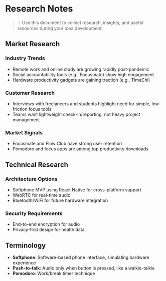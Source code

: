 # Research Notes

> 💡 Use this document to collect research, insights, and useful resources during your idea development.

## Market Research
### Industry Trends
- Remote work and online study are growing rapidly post-pandemic
- Social accountability tools (e.g., Focusmate) show high engagement
- Hardware productivity gadgets are gaining traction (e.g., TimeChi)

### Customer Research
- Interviews with freelancers and students highlight need for simple, low-friction focus tools
- Teams want lightweight check-in/reporting, not heavy project management

### Market Signals
- Focusmate and Flow Club have strong user retention
- Pomodoro and focus apps are among top productivity downloads

## Technical Research
### Architecture Options
- Softphone MVP using React Native for cross-platform support
- WebRTC for real-time audio
- Bluetooth/WiFi for future hardware integration

### Security Requirements
- End-to-end encryption for audio
- Privacy-first design for health data

## Terminology
- **Softphone**: Software-based phone interface, simulating hardware experience
- **Push-to-talk**: Audio only when button is pressed, like a walkie-talkie
- **Pomodoro**: Work/break timer technique
